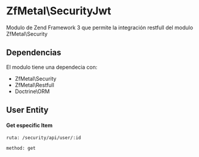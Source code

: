 # ZfMetal\SecurityJwt
Modulo de Zend Framework 3 que permite la integración restfull del modulo ZfMetal\Security

## Dependencias
El modulo tiene una dependecia con:
 - ZfMetal\Security
 - ZfMetal\Restfull
 - Doctrine\ORM

## User Entity

#### Get especific Item

`ruta: /security/api/user/:id`

`method: get`

